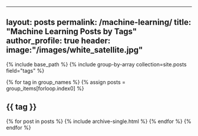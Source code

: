 ---
layout: posts
permalink: /machine-learning/
title: "Machine Learning Posts by Tags"
author_profile: true
header:
  image:"/images/white_satellite.jpg"
 ---

{% include base_path %}
{% include group-by-array collection=site.posts field="tags" %}

{% for tag in group_names %}
  {% assign posts = group_items[forloop.index0] %}
  <h2 id="{{ tag | slugify }}" class="archive__subtitle">{{ tag }}</h2>
  {% for post in posts %}
    {% include archive-single.html %}
  {% endfor %}
{% endfor %}

